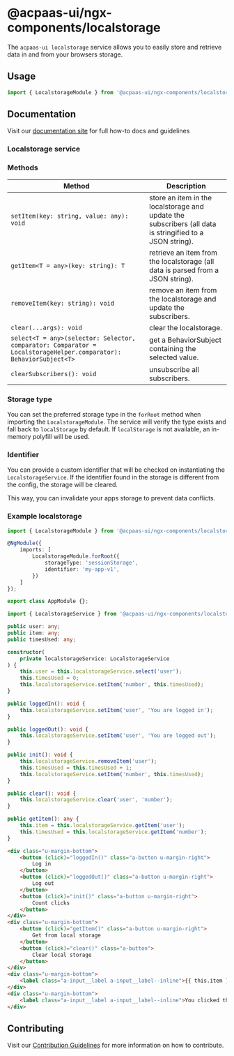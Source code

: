 # @acpaas-ui/ngx-components/localstorage

The `acpaas-ui localstorage` service allows you to easily store and retrieve data in and from your browsers storage.

## Usage

```typescript
import { LocalstorageModule } from '@acpaas-ui/ngx-components/localstorage'`;
```

## Documentation

Visit our [documentation site](https://acpaas-ui.digipolis.be/) for full how-to docs and guidelines

### Localstorage service

### Methods

| Method         | Description |
| -----------    | -------------------------- |
| `setItem(key: string, value: any): void` | store an item in the localstorage and update the subscribers (all data is stringified to a JSON string). |
| `getItem<T = any>(key: string): T` | retrieve an item from the localstorage (all data is parsed from a JSON string). |
| `removeItem(key: string): void` | remove an item from the localstorage and update the subscribers. |
| `clear(...args): void` | clear the localstorage. |
| `select<T = any>(selector: Selector, comparator: Comparator = LocalstorageHelper.comparator): BehaviorSubject<T>` | get a BehaviorSubject containing the selected value. |
| `clearSubscribers(): void` | unsubscribe all subscribers. |

### Storage type

You can set the preferred storage type in the `forRoot` method when importing the `LocalstorageModule`. The service will verify the type exists and fall back to `localStorage` by default. If `localStorage` is not available, an in-memory polyfill will be used.

### Identifier

You can provide a custom identifier that will be checked on instantiating the `LocalstorageService`. If the identifier found in the storage is different from the config, the storage will be cleared.

This way, you can invalidate your apps storage to prevent data conflicts.

### Example localstorage

```typescript
import { LocalstorageModule } from '@acpaas-ui/ngx-components/localstorage';

@NgModule({
    imports: [
        LocalstorageModule.forRoot({
            storageType: 'sessionStorage',
            identifier: 'my-app-v1',
        })
    ]
});

export class AppModule {};
```

```typescript
import { LocalstorageService } from '@acpaas-ui/ngx-components/localstorage';

public user: any;
public item: any;
public timesUsed: any;

constructor(
	private localstorageService: LocalstorageService
) {
	this.user = this.localstorageService.select('user');
	this.timesUsed = 0;
	this.localstorageService.setItem('number', this.timesUsed);
}

public loggedIn(): void {
	this.localstorageService.setItem('user', 'You are logged in');
}

public loggedOut(): void {
	this.localstorageService.setItem('user', 'You are logged out');
}

public init(): void {
	this.localstorageService.removeItem('user');
	this.timesUsed = this.timesUsed + 1;
	this.localstorageService.setItem('number', this.timesUsed);
}

public clear(): void {
	this.localstorageService.clear('user', 'number');
}

public getItem(): any {
	this.item = this.localstorageService.getItem('user');
	this.timesUsed = this.localstorageService.getItem('number');
}
```

```html
<div class="u-margin-bottom">
	<button (click)="loggedIn()" class="a-button u-margin-right">
		Log in
	</button>
	<button (click)="loggedOut()" class="a-button u-margin-right">
		Log out
	</button>
	<button (click)="init()" class="a-button u-margin-right">
		Count clicks
	</button>
</div>
<div class="u-margin-bottom">
	<button (click)="getItem()" class="a-button u-margin-right">
		Get from local storage
	</button>
	<button (click)="clear()" class="a-button">
		Clear local storage
	</button>
</div>
<div class="u-margin-bottom">
	<label class="a-input__label a-input__label--inline">{{ this.item }}</label>
</div>
<div class="u-margin-bottom">
	<label class="a-input__label a-input__label--inline">You clicked the count clicks button this many times: {{ this.timesUsed }}</label>
</div>
```

## Contributing

Visit our [Contribution Guidelines](../../CONTRIBUTING.md) for more information on how to contribute.
